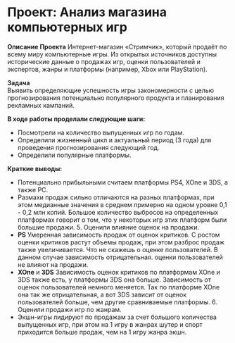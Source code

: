 # Проект: Анализ магазина компьютерных игр  

**Описание Проекта**
Интернет-магазин «Стримчик», который продаёт по всему миру компьютерные игры. Из открытых источников доступны исторические данные о продажах игр, оценки пользователей и экспертов, жанры и платформы (например, Xbox или PlayStation).  

**Задача**  
Выявить определяющие успешность игры закономерности с целью прогнозирования потенциально популярного продукта и планирования рекламных кампаний.

**В ходе работы проделали следующие шаги:**
- Посмотрели на количество выпущенных игр по годам.
- Определили жизненный цикл и актуальный период (3 года) для проведения прогнозирования следующий год.
- Определили популярные платформы.

**Краткие выводы:**  
- Потенциально прибыльными считаем платформы PS4, XOne и 3DS, а также PC.  
- Размахи продаж сильно отличаются на разных платформах, при этом медианные значения в среднем примерно на одном уровне 0,1 - 0,2 млн копий. Большое количество выбросов на определенных платформах говорит о том, что у некоторых игр этих платформ были большие продажи. 5. Оценили влияние оценок на продажи.  
- **PS** Умеренная зависимость продаж от оценок критиков. С ростом оценки критиков растут объемы продаж, при этом разброс продаж также увеличивается. Что не скажешь о оценке пользователей. В данном случае зависимость отрицательная. оценки пользователей не влияют на продажи.  
- **XOne** и **3DS** Зависимость оценок критиков по платформам XOne и 3DS также есть, у платформы 3DS она больше. Зависимость от оценок пользователей немного меняется. Так по платформе XOne она так же отрицательная, а вот 3DS зависит от оценок пользователей больше, чем другие сравниваемые платформы. 6. Оценили продажи игр по жанрам.  
- Экшн-игры лидируют по продажам за счет большого количества выпущенных игр, при этом на 1 игру в жанрах шутер и спорт приходится больше продаж, чем на 1 игру жанра экшн.
